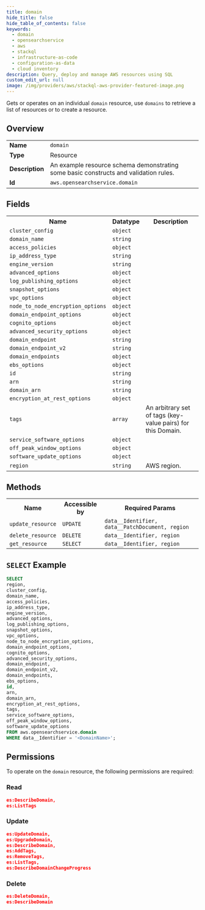 ```yaml
---
title: domain
hide_title: false
hide_table_of_contents: false
keywords:
  - domain
  - opensearchservice
  - aws
  - stackql
  - infrastructure-as-code
  - configuration-as-data
  - cloud inventory
description: Query, deploy and manage AWS resources using SQL
custom_edit_url: null
image: /img/providers/aws/stackql-aws-provider-featured-image.png
---
```

Gets or operates on an individual <code>domain</code> resource, use <code>domains</code> to retrieve a list of resources or to create a resource.

## Overview
<table><tbody>
<tr><td><b>Name</b></td><td><code>domain</code></td></tr>
<tr><td><b>Type</b></td><td>Resource</td></tr>
<tr><td><b>Description</b></td><td>An example resource schema demonstrating some basic constructs and validation rules.</td></tr>
<tr><td><b>Id</b></td><td><code>aws.opensearchservice.domain</code></td></tr>
</tbody></table>

## Fields
<table><tbody>
<tr><th>Name</th><th>Datatype</th><th>Description</th></tr>
<tr><td><code>cluster_config</code></td><td><code>object</code></td><td></td></tr>
<tr><td><code>domain_name</code></td><td><code>string</code></td><td></td></tr>
<tr><td><code>access_policies</code></td><td><code>object</code></td><td></td></tr>
<tr><td><code>ip_address_type</code></td><td><code>string</code></td><td></td></tr>
<tr><td><code>engine_version</code></td><td><code>string</code></td><td></td></tr>
<tr><td><code>advanced_options</code></td><td><code>object</code></td><td></td></tr>
<tr><td><code>log_publishing_options</code></td><td><code>object</code></td><td></td></tr>
<tr><td><code>snapshot_options</code></td><td><code>object</code></td><td></td></tr>
<tr><td><code>vpc_options</code></td><td><code>object</code></td><td></td></tr>
<tr><td><code>node_to_node_encryption_options</code></td><td><code>object</code></td><td></td></tr>
<tr><td><code>domain_endpoint_options</code></td><td><code>object</code></td><td></td></tr>
<tr><td><code>cognito_options</code></td><td><code>object</code></td><td></td></tr>
<tr><td><code>advanced_security_options</code></td><td><code>object</code></td><td></td></tr>
<tr><td><code>domain_endpoint</code></td><td><code>string</code></td><td></td></tr>
<tr><td><code>domain_endpoint_v2</code></td><td><code>string</code></td><td></td></tr>
<tr><td><code>domain_endpoints</code></td><td><code>object</code></td><td></td></tr>
<tr><td><code>ebs_options</code></td><td><code>object</code></td><td></td></tr>
<tr><td><code>id</code></td><td><code>string</code></td><td></td></tr>
<tr><td><code>arn</code></td><td><code>string</code></td><td></td></tr>
<tr><td><code>domain_arn</code></td><td><code>string</code></td><td></td></tr>
<tr><td><code>encryption_at_rest_options</code></td><td><code>object</code></td><td></td></tr>
<tr><td><code>tags</code></td><td><code>array</code></td><td>An arbitrary set of tags (key-value pairs) for this Domain.</td></tr>
<tr><td><code>service_software_options</code></td><td><code>object</code></td><td></td></tr>
<tr><td><code>off_peak_window_options</code></td><td><code>object</code></td><td></td></tr>
<tr><td><code>software_update_options</code></td><td><code>object</code></td><td></td></tr>
<tr><td><code>region</code></td><td><code>string</code></td><td>AWS region.</td></tr>

</tbody></table>

## Methods

<table><tbody>
  <tr>
    <th>Name</th>
    <th>Accessible by</th>
    <th>Required Params</th>
  </tr>
  <tr>
    <td><code>update_resource</code></td>
    <td><code>UPDATE</code></td>
    <td><code>data__Identifier, data__PatchDocument, region</code></td>
  </tr>
  <tr>
    <td><code>delete_resource</code></td>
    <td><code>DELETE</code></td>
    <td><code>data__Identifier, region</code></td>
  </tr>
  <tr>
    <td><code>get_resource</code></td>
    <td><code>SELECT</code></td>
    <td><code>data__Identifier, region</code></td>
  </tr>
</tbody></table>

## `SELECT` Example
```sql
SELECT
region,
cluster_config,
domain_name,
access_policies,
ip_address_type,
engine_version,
advanced_options,
log_publishing_options,
snapshot_options,
vpc_options,
node_to_node_encryption_options,
domain_endpoint_options,
cognito_options,
advanced_security_options,
domain_endpoint,
domain_endpoint_v2,
domain_endpoints,
ebs_options,
id,
arn,
domain_arn,
encryption_at_rest_options,
tags,
service_software_options,
off_peak_window_options,
software_update_options
FROM aws.opensearchservice.domain
WHERE data__Identifier = '<DomainName>';
```

## Permissions

To operate on the <code>domain</code> resource, the following permissions are required:

### Read
```json
es:DescribeDomain,
es:ListTags
```

### Update
```json
es:UpdateDomain,
es:UpgradeDomain,
es:DescribeDomain,
es:AddTags,
es:RemoveTags,
es:ListTags,
es:DescribeDomainChangeProgress
```

### Delete
```json
es:DeleteDomain,
es:DescribeDomain
```

